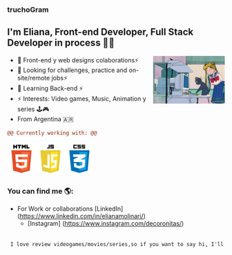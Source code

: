 ### truchoGram

## I'm Eliana, Front-end Developer, Full Stack Developer in process 👩‍💻
      
<img align="right" width="33%" src="https://github.com/Eliana-Molinari/Eliana-Molinari/blob/main/Compu.gif"> 

 

- 👯 Front-end y web designs colaborations⚡
- 🤔 Looking for challenges, practice and on-site/remote jobs⚡
- 🌱 Learning Back-end ⚡
- ⚡ Interests: Video games, Music, Animation y series 🕹️🎮 
- From Argentina 🇦🇷


 
 
```diff
@@ Currently working with: @@
```

  
<img src="https://github.com/Eliana-Molinari/Eliana-Molinari/blob/main/pngegg.png" width="200" > 


### You can find me 🌎:


 - For Work  or collaborations [LinkedIn] (https://www.linkedin.com/in/elianamolinari/)
   - [Instagram]  (https://www.instagram.com/decoronitas/)
   
```diff

 I love review videogames/movies/series,so if you want to say hi, I'll be happy to meet you✨
 
 ```

